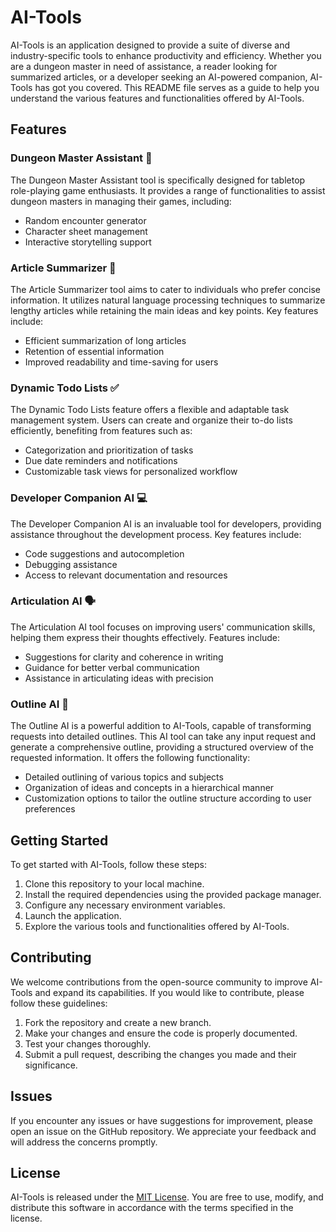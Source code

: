 # AI-Tools

AI-Tools is an application designed to provide a suite of diverse and industry-specific tools to enhance productivity and efficiency. Whether you are a dungeon master in need of assistance, a reader looking for summarized articles, or a developer seeking an AI-powered companion, AI-Tools has got you covered. This README file serves as a guide to help you understand the various features and functionalities offered by AI-Tools.

## Features

### Dungeon Master Assistant 🎲

The Dungeon Master Assistant tool is specifically designed for tabletop role-playing game enthusiasts. It provides a range of functionalities to assist dungeon masters in managing their games, including:

- Random encounter generator
- Character sheet management
- Interactive storytelling support

### Article Summarizer 📰

The Article Summarizer tool aims to cater to individuals who prefer concise information. It utilizes natural language processing techniques to summarize lengthy articles while retaining the main ideas and key points. Key features include:

- Efficient summarization of long articles
- Retention of essential information
- Improved readability and time-saving for users

### Dynamic Todo Lists ✅

The Dynamic Todo Lists feature offers a flexible and adaptable task management system. Users can create and organize their to-do lists efficiently, benefiting from features such as:

- Categorization and prioritization of tasks
- Due date reminders and notifications
- Customizable task views for personalized workflow

### Developer Companion AI 💻

The Developer Companion AI is an invaluable tool for developers, providing assistance throughout the development process. Key features include:

- Code suggestions and autocompletion
- Debugging assistance
- Access to relevant documentation and resources

### Articulation AI 🗣️

The Articulation AI tool focuses on improving users' communication skills, helping them express their thoughts effectively. Features include:

- Suggestions for clarity and coherence in writing
- Guidance for better verbal communication
- Assistance in articulating ideas with precision

### Outline AI 📝

The Outline AI is a powerful addition to AI-Tools, capable of transforming requests into detailed outlines. This AI tool can take any input request and generate a comprehensive outline, providing a structured overview of the requested information. It offers the following functionality:

- Detailed outlining of various topics and subjects
- Organization of ideas and concepts in a hierarchical manner
- Customization options to tailor the outline structure according to user preferences

## Getting Started

To get started with AI-Tools, follow these steps:

1. Clone this repository to your local machine.
2. Install the required dependencies using the provided package manager.
3. Configure any necessary environment variables.
4. Launch the application.
5. Explore the various tools and functionalities offered by AI-Tools.

## Contributing

We welcome contributions from the open-source community to improve AI-Tools and expand its capabilities. If you would like to contribute, please follow these guidelines:

1. Fork the repository and create a new branch.
2. Make your changes and ensure the code is properly documented.
3. Test your changes thoroughly.
4. Submit a pull request, describing the changes you made and their significance.

## Issues

If you encounter any issues or have suggestions for improvement, please open an issue on the GitHub repository. We appreciate your feedback and will address the concerns promptly.

## License

AI-Tools is released under the [MIT License](LICENSE.md). You are free to use, modify, and distribute this software in accordance with the terms specified in the license.
